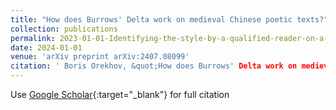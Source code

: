 ```yaml
---
title: "How does Burrows' Delta work on medieval Chinese poetic texts?"
collection: publications
permalink: 2023-01-01-Identifying-the-style-by-a-qualified-reader-on-a-short-fragment-of-generated-poetry
date: 2024-01-01
venue: 'arXiv preprint arXiv:2407.08099'
citation: ' Boris Orekhov, &quot;How does Burrows' Delta work on medieval Chinese poetic texts?&quot; arXiv preprint arXiv:2306.02771, 2024.'
---
```

Use [Google Scholar](https://scholar.google.com/scholar?q=Delta+work+on+medieval+Chinese+poetic+texts){:target="_blank"} for full citation

